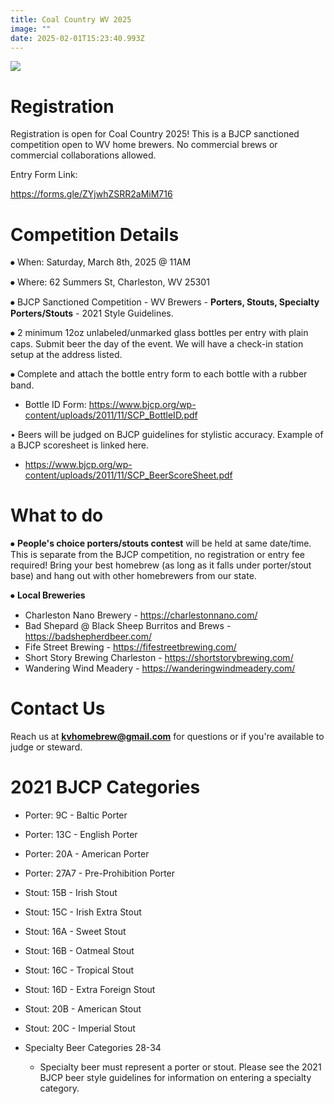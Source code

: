 ```yaml
---
title: Coal Country WV 2025
image: ""
date: 2025-02-01T15:23:40.993Z
---
```

![](/static/img/lgxkmfu1.png)

# Registration

Registration is open for Coal Country 2025! This is a BJCP sanctioned competition open to WV home brewers. No commercial brews or commercial collaborations allowed.

E﻿ntry Form Link:

<https://forms.gle/ZYjwhZSRR2aMiM716>



# Competition Details

⦁	When: Saturday, March 8th, 2025 @ 11AM

⦁	Where: 62 Summers St, Charleston, WV 25301 

⦁	BJCP Sanctioned Competition - WV Brewers - **Porters, Stouts, Specialty Porters/Stouts** - 2021 Style Guidelines.

⦁	2 minimum 12oz unlabeled/unmarked glass bottles per entry with plain caps. Submit beer the day of the event. We will have a check-in station setup at the address listed.

⦁	Complete and attach the bottle entry form to each bottle with a rubber band.

* Bottle ID Form: <https://www.bjcp.org/wp-content/uploads/2011/11/SCP_BottleID.pdf>

• Beers will be judged on BJCP guidelines for stylistic accuracy. Example of a BJCP scoresheet is linked here.

* <https://www.bjcp.org/wp-content/uploads/2011/11/SCP_BeerScoreSheet.pdf>

# What to do

⦁	**People's choice porters/stouts contest** will be held at same date/time. This is separate from the BJCP competition, no registration or entry fee required! Bring your best homebrew (as long as it falls under porter/stout base) and hang out with other homebrewers from our state.

⦁	**Local Breweries**

* Charleston Nano Brewery - <https://charlestonnano.com/>
* Bad Shepard @ Black Sheep Burritos and Brews - <https://badshepherdbeer.com/>
* F﻿ife Street Brewing - <https://fifestreetbrewing.com/>
* Short Story Brewing Charleston - <https://shortstorybrewing.com/>
* W﻿andering Wind Meadery - <https://wanderingwindmeadery.com/>

# Contact Us

Reach us at **kvhomebrew@gmail.com** for questions or if you're available to judge or steward.

# **2﻿021 BJCP Categories**

* Porter: 9C - Baltic Porter
* Porter: 13C - English Porter
* Porter: 20A - American Porter
* Porter: 27A7 - Pre-Prohibition Porter
* Stout: 15B - Irish Stout
* Stout: 15C - Irish Extra Stout
* Stout: 16A - Sweet Stout
* Stout: 16B - Oatmeal Stout
* Stout: 16C - Tropical Stout
* Stout: 16D - Extra Foreign Stout
* Stout: 20B - American Stout
* Stout: 20C - Imperial Stout
* Specialty Beer Categories 28-34

  * Specialty beer must represent a porter or stout. Please see the 2021 BJCP beer style guidelines for information on entering a specialty category.